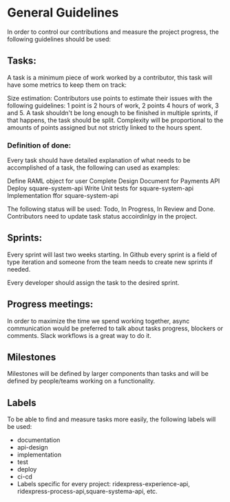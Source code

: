 # General Guidelines

In order to control our contributions and measure the project progress, the following guidelines should be used:

## Tasks:

A task is a minimum piece of work worked by a contributor, this task will have some metrics to keep them on track:

Size estimation: Contributors use points to estimate their issues with the following guidelines:
1 point is 2 hours of work, 2 points 4 hours of work, 3 and 5. 
A task shouldn't be long enough to be finished in multiple sprints, if that happens, the task should be split.
Complexity will be proportional to the amounts of points assigned but not strictly linked to the hours spent.

### Definition of done:
Every task should have detailed explanation of what needs to be accomplished of a task, the following can used as examples:

Define RAML object for user
Complete Design Document for Payments API
Deploy square-system-api
Write Unit tests for square-system-api
Implementation ffor square-system-api

The following status will be used: Todo, In Progress, In Review and Done.
Contributors need to update task status accoirdinlgy in the project.

## Sprints:

Every sprint will last two weeks starting.
In Github every sprint is a field of type iteration and someone from the team needs to create new sprints if needed.

Every developer should assign the task to the desired sprint.

## Progress meetings:

In order to maximize the time we spend working together, async communication would be preferred to talk about tasks progress, 
blockers or comments. Slack workflows is a great way to do it.

## Milestones

Milestones will be defined by larger components than tasks and will be defined by people/teams working on a functionality.

## Labels

To be able to find and measure tasks more easily, the following labels will be used:
- documentation
- api-design
- implementation
- test
- deploy
- ci-cd
- Labels specific for every project: ridexpress-experience-api, ridexpress-process-api,square-systema-api, etc.

